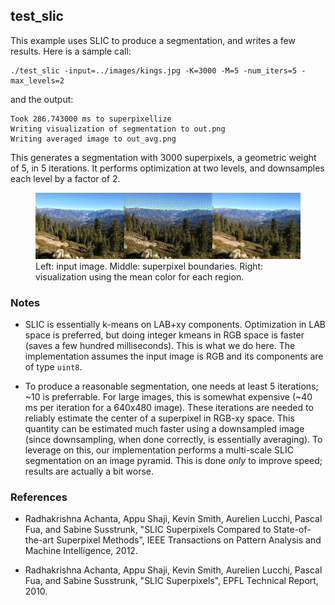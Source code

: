 ## test_slic

This example uses SLIC to produce a segmentation, and writes a few results. Here is a sample call:

    ./test_slic -input=../images/kings.jpg -K=3000 -M=5 -num_iters=5 -max_levels=2

and the output:

    Took 286.743000 ms to superpixellize
    Writing visualization of segmentation to out.png
    Writing averaged image to out_avg.png

This generates a segmentation with 3000 superpixels, a geometric weight of 5, in 5 iterations. It performs optimization at two levels, and downsamples each level by a factor of 2.

<figure>
<a href="website-images/slic_example.jpg"><img src="website-images/slic_example.jpg" alt="slic example"/></a>
<figcaption>
Left: input image. Middle: superpixel boundaries. Right: visualization using the mean color for each region. 
</figcaption>
</figure>


### Notes

* SLIC is essentially k-means on LAB+xy components. Optimization in LAB space is preferred, but doing integer kmeans in RGB space is faster (saves a few hundred milliseconds). This is what we do here. The implementation assumes the input image is RGB and its components are of type `uint8`.

* To produce a reasonable segmentation, one needs at least 5 iterations; ~10 is preferrable. For large images, this is somewhat expensive (~40 ms per iteration for a 640x480 image). These iterations are needed to reliably estimate the center of a superpixel in RGB-xy space. This quantity can be estimated much faster using a downsampled image (since downsampling, when done correctly, is essentially averaging). To leverage on this, our implementation performs a multi-scale SLIC segmentation on an image pyramid. This is done *only* to improve speed; results are actually a bit worse. 
 
### References

* Radhakrishna Achanta, Appu Shaji, Kevin Smith, Aurelien Lucchi, Pascal Fua, and Sabine Susstrunk, "SLIC Superpixels Compared to State-of-the-art Superpixel Methods", IEEE Transactions on Pattern Analysis and Machine Intelligence, 2012.

* Radhakrishna Achanta, Appu Shaji, Kevin Smith, Aurelien Lucchi, Pascal Fua, and Sabine Susstrunk, "SLIC Superpixels", EPFL Technical Report, 2010.
